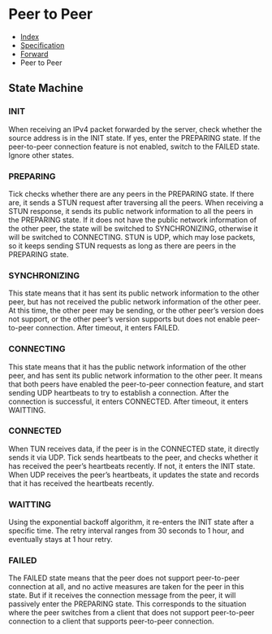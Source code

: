 # Peer to Peer

- [Index](index.md)
- [Specification](specification.md)
- [Forward](forward.md)
- Peer to Peer

## State Machine

### INIT

When receiving an IPv4 packet forwarded by the server, check whether the source address is in the INIT state. If yes, enter the PREPARING state. If the peer-to-peer connection feature is not enabled, switch to the FAILED state. Ignore other states.

### PREPARING

Tick checks whether there are any peers in the PREPARING state. If there are, it sends a STUN request after traversing all the peers. When receiving a STUN response, it sends its public network information to all the peers in the PREPARING state. If it does not have the public network information of the other peer, the state will be switched to SYNCHRONIZING, otherwise it will be switched to CONNECTING. STUN is UDP, which may lose packets, so it keeps sending STUN requests as long as there are peers in the PREPARING state.

### SYNCHRONIZING

This state means that it has sent its public network information to the other peer, but has not received the public network information of the other peer. At this time, the other peer may be sending, or the other peer’s version does not support, or the other peer’s version supports but does not enable peer-to-peer connection. After timeout, it enters FAILED.

### CONNECTING

This state means that it has the public network information of the other peer, and has sent its public network information to the other peer. It means that both peers have enabled the peer-to-peer connection feature, and start sending UDP heartbeats to try to establish a connection. After the connection is successful, it enters CONNECTED. After timeout, it enters WAITTING.

### CONNECTED

When TUN receives data, if the peer is in the CONNECTED state, it directly sends it via UDP. Tick sends heartbeats to the peer, and checks whether it has received the peer’s heartbeats recently. If not, it enters the INIT state. When UDP receives the peer’s heartbeats, it updates the state and records that it has received the heartbeats recently.

### WAITTING

Using the exponential backoff algorithm, it re-enters the INIT state after a specific time. The retry interval ranges from 30 seconds to 1 hour, and eventually stays at 1 hour retry.

### FAILED

The FAILED state means that the peer does not support peer-to-peer connection at all, and no active measures are taken for the peer in this state. But if it receives the connection message from the peer, it will passively enter the PREPARING state. This corresponds to the situation where the peer switches from a client that does not support peer-to-peer connection to a client that supports peer-to-peer connection.
